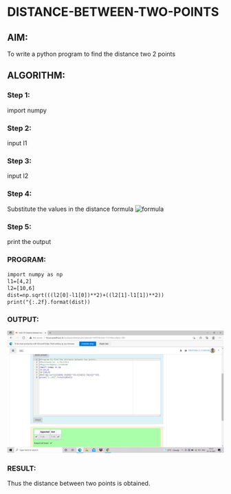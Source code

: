 # DISTANCE-BETWEEN-TWO-POINTS

## AIM:
To write a python program to find the distance two 2 points
## ALGORITHM:
### Step 1: 
import numpy
### Step 2: 
input l1
### Step 3:
input l2 

### Step 4: 
Substitute the values in the distance formula 
![formula](formula.jpg)
### Step 5: 
print the output
### PROGRAM:
~~~
import numpy as np
l1=[4,2]
l2=[10,6]
dist=np.sqrt(((l2[0]-l1[0])**2)+((l2[1]-l1[1])**2))
print("{:.2f}.format(dist))
~~~
### OUTPUT:
![Github logo](distance_sh.png)

### RESULT: 
Thus the distance between two points is obtained.
